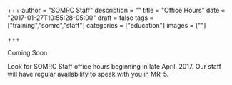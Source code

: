 +++
author = "SOMRC Staff"
description = ""
title = "Office Hours"
date = "2017-01-27T10:55:28-05:00"
draft = false
tags = ["training","somrc","staff"]
categories = ["education"]
images = [""]

+++

<p class=lead>Coming Soon</p>

Look for SOMRC Staff office hours beginning in late April, 2017. Our staff will have regular availability to speak with you in MR-5.

